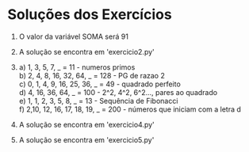 # Soluções dos Exercícios

1) O valor da variável SOMA será 91
2) A solução se encontra em 'exercicio2.py'

3) 
    a) 1, 3, 5, 7, _ = 11  - numeros primos<br />
    b) 2, 4, 8, 16, 32, 64, _ = 128 - PG de razao 2<br />
    c) 0, 1, 4, 9, 16, 25, 36, _ = 49  - quadrado perfeito<br />
    d) 4, 16, 36, 64, _ = 100 - 2^2, 4^2, 6^2..., pares ao quadrado<br />
    e) 1, 1, 2, 3, 5, 8, _ = 13  - Sequência de Fibonacci<br />
    f) 2,10, 12, 16, 17, 18, 19, _ = 200 - números que iniciam com a letra d<br />

4) A solução se encontra em 'exercicio4.py'
5) A solução se encontra em 'exercicio5.py'